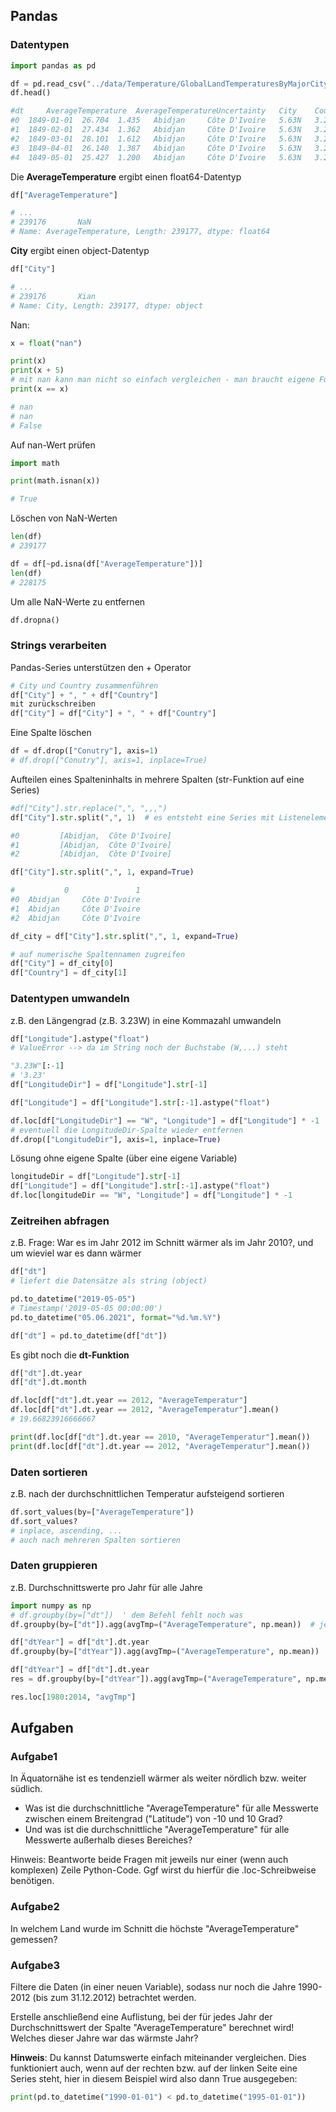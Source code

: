 ## Pandas

### Datentypen

```python
import pandas as pd

df = pd.read_csv("../data/Temperature/GlobalLandTemperaturesByMajorCity.csv.bz2")
df.head()

#dt 	AverageTemperature 	AverageTemperatureUncertainty   City 	Country Latitude 	Longitude
#0 	1849-01-01 	26.704 	1.435 	Abidjan 	Côte D'Ivoire   5.63N 	3.23W
#1 	1849-02-01 	27.434 	1.362 	Abidjan 	Côte D'Ivoire 	5.63N 	3.23W
#2 	1849-03-01 	28.101 	1.612 	Abidjan 	Côte D'Ivoire 	5.63N 	3.23W
#3 	1849-04-01 	26.140 	1.387 	Abidjan 	Côte D'Ivoire 	5.63N 	3.23W
#4 	1849-05-01 	25.427 	1.200 	Abidjan 	Côte D'Ivoire 	5.63N 	3.23W
```

Die **AverageTemperature** ergibt einen float64-Datentyp
```python
df["AverageTemperature"]

# ...
# 239176       NaN
# Name: AverageTemperature, Length: 239177, dtype: float64
```

**City** ergibt einen object-Datentyp
```python
df["City"]

# ...
# 239176       Xian
# Name: City, Length: 239177, dtype: object
```

Nan:
```python
x = float("nan")

print(x)
print(x + 5)
# mit nan kann man nicht so einfach vergleichen - man braucht eigene Funktionen
print(x == x)

# nan
# nan
# False
```

Auf nan-Wert prüfen
```python
import math

print(math.isnan(x))

# True
```

Löschen von NaN-Werten
```python
len(df)
# 239177

df = df[~pd.isna(df["AverageTemperature"])]
len(df)
# 228175
```

Um alle NaN-Werte zu entfernen
```python
df.dropna()
```

### Strings verarbeiten

Pandas-Series unterstützen den + Operator
```python
# City und Country zusammenführen
df["City"] + ", " + df["Country"]
mit zurückschreiben
df["City"] = df["City"] + ", " + df["Country"]
```

Eine Spalte löschen
```python
df = df.drop(["Conutry"], axis=1)
# df.drop(["Conutry"], axis=1, inplace=True)
```

Aufteilen eines Spalteninhalts in mehrere Spalten (str-Funktion auf eine Series)
```python
#df["City"].str.replace(",", ",,,")
df["City"].str.split(",", 1)  # es entsteht eine Series mit Listenelementen - müsste mit der map-Funktion weiter bearbeitet werden --> eleganter die expand-Option

#0         [Abidjan,  Côte D'Ivoire]
#1         [Abidjan,  Côte D'Ivoire]
#2         [Abidjan,  Côte D'Ivoire]
```
```python
df["City"].str.split(",", 1, expand=True)

#       	0 	            1
#0 	Abidjan 	Côte D'Ivoire
#1 	Abidjan 	Côte D'Ivoire
#2 	Abidjan 	Côte D'Ivoire
```

```python
df_city = df["City"].str.split(",", 1, expand=True)

# auf numerische Spaltennamen zugreifen
df["City"] = df_city[0]
df["Country"] = df_city[1]
```

### Datentypen umwandeln

z.B. den Längengrad (z.B. 3.23W) in eine Kommazahl umwandeln

```python
df["Longitude"].astype("float")
# ValueError --> da im String noch der Buchstabe (W,...) steht
```
```python
"3.23W"[:-1]
# '3.23'
df["LongitudeDir"] = df["Longitude"].str[-1]
```

```python
df["Longitude"] = df["Longitude"].str[:-1].astype("float")
```

```python
df.loc[df["LongitudeDir"] == "W", "Longitude"] = df["Longitude"] * -1
# eventuell die LongitudeDir-Spalte wieder entfernen
df.drop(["LongitudeDir"], axis=1, inplace=True)
```

Lösung ohne eigene Spalte (über eine eigene Variable)
```python
longitudeDir = df["Longitude"].str[-1]
df["Longitude"] = df["Longitude"].str[:-1].astype("float")
df.loc[longitudeDir == "W", "Longitude"] = df["Longitude"] * -1
```

### Zeitreihen abfragen

z.B. Frage: War es im Jahr 2012 im Schnitt wärmer als im Jahr 2010?, und um wieviel war es dann wärmer

```python
df["dt"]
# liefert die Datensätze als string (object)

pd.to_datetime("2019-05-05")
# Timestamp('2019-05-05 00:00:00')
pd.to_datetime("05.06.2021", format="%d.%m.%Y")
```

```python
df["dt"] = pd.to_datetime(df["dt"])
```

Es gibt noch die **dt-Funktion**
```python
df["dt"].dt.year
df["dt"].dt.month
```

```python
df.loc[df["dt"].dt.year == 2012, "AverageTemperatur"]
df.loc[df["dt"].dt.year == 2012, "AverageTemperatur"].mean()
# 19.66823916666667
```

```python
print(df.loc[df["dt"].dt.year == 2010, "AverageTemperatur"].mean())
print(df.loc[df["dt"].dt.year == 2012, "AverageTemperatur"].mean())
```

### Daten sortieren

z.B. nach der durchschnittlichen Temperatur aufsteigend sortieren
```python
df.sort_values(by=["AverageTemperature"])
df.sort_values?
# inplace, ascending, ...
# auch nach mehreren Spalten sortieren
```

### Daten gruppieren

z.B. Durchschnittswerte pro Jahr für alle Jahre

```python
import numpy as np
# df.groupby(by=["dt"])  ' dem Befehl fehlt noch was
df.groupby(by=["dt"]).agg(avgTmp=("AverageTemperature", np.mean))  # jetzt für jeden Tag gruppiert
```

```python
df["dtYear"] = df["dt"].dt.year
df.groupby(by=["dtYear"]).agg(avgTmp=("AverageTemperature", np.mean))
```

```python
df["dtYear"] = df["dt"].dt.year
res = df.groupby(by=["dtYear"]).agg(avgTmp=("AverageTemperature", np.mean))

res.loc[1980:2014, "avgTmp"]
```

## Aufgaben

### Aufgabe1

In Äquatornähe ist es tendenziell wärmer als weiter nördlich bzw. weiter südlich.

- Was ist die durchschnittliche "AverageTemperature" für alle Messwerte zwischen einem Breitengrad ("Latitude") von -10 und 10 Grad?
- Und was ist die durchschnittliche "AverageTemperature" für alle Messwerte außerhalb dieses Bereiches?

Hinweis: Beantworte beide Fragen mit jeweils nur einer (wenn auch komplexen) Zeile Python-Code. Ggf wirst du hierfür die .loc-Schreibweise benötigen.

### Aufgabe2

In welchem Land wurde im Schnitt die höchste "AverageTemperature" gemessen?

### Aufgabe3

Filtere die Daten (in einer neuen Variable), sodass nur noch die Jahre 1990-2012 (bis zum 31.12.2012) betrachtet werden.

Erstelle anschließend eine Auflistung, bei der für jedes Jahr der Durchschnittswert der Spalte "AverageTemperature" berechnet wird! Welches dieser Jahre war das wärmste Jahr?

**Hinweis**: Du kannst Datumswerte einfach miteinander vergleichen. Dies funktioniert auch, wenn auf der rechten bzw. auf der linken Seite eine Series steht, hier in diesem Beispiel wird also dann True ausgegeben:
```python
print(pd.to_datetime("1990-01-01") < pd.to_datetime("1995-01-01"))
```




